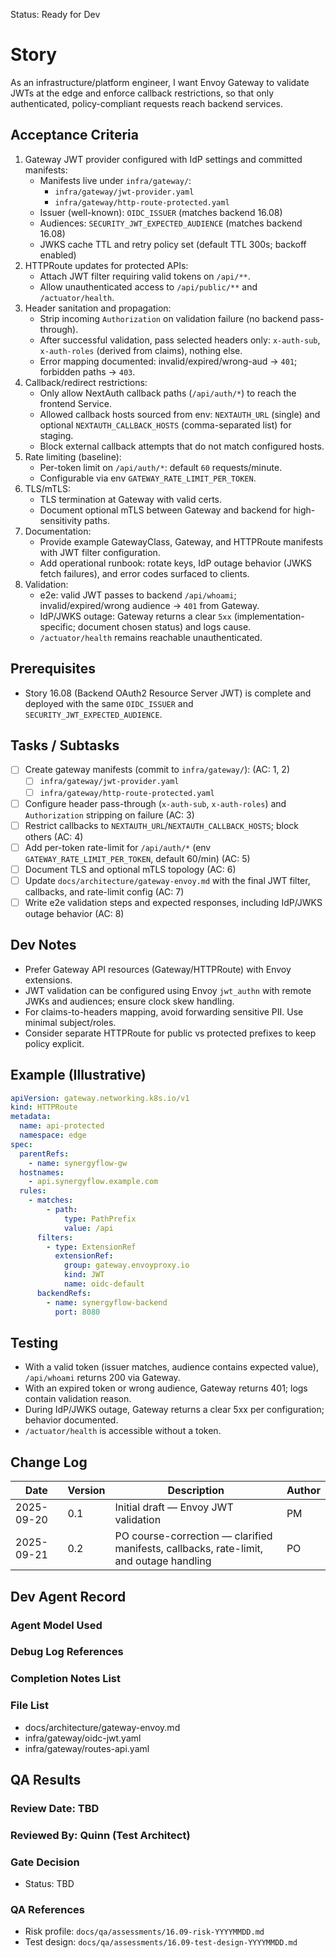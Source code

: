 Status: Ready for Dev

# Story
As an infrastructure/platform engineer,
I want Envoy Gateway to validate JWTs at the edge and enforce callback restrictions,
so that only authenticated, policy-compliant requests reach backend services.

## Acceptance Criteria
1. Gateway JWT provider configured with IdP settings and committed manifests:
   - Manifests live under `infra/gateway/`:
     - `infra/gateway/jwt-provider.yaml`
     - `infra/gateway/http-route-protected.yaml`
   - Issuer (well-known): `OIDC_ISSUER` (matches backend 16.08)
   - Audiences: `SECURITY_JWT_EXPECTED_AUDIENCE` (matches backend 16.08)
   - JWKS cache TTL and retry policy set (default TTL 300s; backoff enabled)
2. HTTPRoute updates for protected APIs:
   - Attach JWT filter requiring valid tokens on `/api/**`.
   - Allow unauthenticated access to `/api/public/**` and `/actuator/health`.
3. Header sanitation and propagation:
   - Strip incoming `Authorization` on validation failure (no backend pass-through).
   - After successful validation, pass selected headers only: `x-auth-sub`, `x-auth-roles` (derived from claims), nothing else.
   - Error mapping documented: invalid/expired/wrong-aud → `401`; forbidden paths → `403`.
4. Callback/redirect restrictions:
   - Only allow NextAuth callback paths (`/api/auth/*`) to reach the frontend Service.
   - Allowed callback hosts sourced from env: `NEXTAUTH_URL` (single) and optional `NEXTAUTH_CALLBACK_HOSTS` (comma-separated list) for staging.
   - Block external callback attempts that do not match configured hosts.
5. Rate limiting (baseline):
   - Per-token limit on `/api/auth/*`: default `60` requests/minute.
   - Configurable via env `GATEWAY_RATE_LIMIT_PER_TOKEN`.
6. TLS/mTLS:
   - TLS termination at Gateway with valid certs.
   - Document optional mTLS between Gateway and backend for high-sensitivity paths.
7. Documentation:
   - Provide example GatewayClass, Gateway, and HTTPRoute manifests with JWT filter configuration.
   - Add operational runbook: rotate keys, IdP outage behavior (JWKS fetch failures), and error codes surfaced to clients.
8. Validation:
   - e2e: valid JWT passes to backend `/api/whoami`; invalid/expired/wrong audience → `401` from Gateway.
   - IdP/JWKS outage: Gateway returns a clear `5xx` (implementation-specific; document chosen status) and logs cause.
   - `/actuator/health` remains reachable unauthenticated.

## Prerequisites
- Story 16.08 (Backend OAuth2 Resource Server JWT) is complete and deployed with the same `OIDC_ISSUER` and `SECURITY_JWT_EXPECTED_AUDIENCE`.

## Tasks / Subtasks
- [ ] Create gateway manifests (commit to `infra/gateway/`): (AC: 1, 2)
  - [ ] `infra/gateway/jwt-provider.yaml`
  - [ ] `infra/gateway/http-route-protected.yaml`
- [ ] Configure header pass-through (`x-auth-sub`, `x-auth-roles`) and `Authorization` stripping on failure (AC: 3)
- [ ] Restrict callbacks to `NEXTAUTH_URL`/`NEXTAUTH_CALLBACK_HOSTS`; block others (AC: 4)
- [ ] Add per-token rate-limit for `/api/auth/*` (env `GATEWAY_RATE_LIMIT_PER_TOKEN`, default 60/min) (AC: 5)
- [ ] Document TLS and optional mTLS topology (AC: 6)
- [ ] Update `docs/architecture/gateway-envoy.md` with the final JWT filter, callbacks, and rate-limit config (AC: 7)
- [ ] Write e2e validation steps and expected responses, including IdP/JWKS outage behavior (AC: 8)

## Dev Notes
- Prefer Gateway API resources (Gateway/HTTPRoute) with Envoy extensions.
- JWT validation can be configured using Envoy `jwt_authn` with remote JWKs and audiences; ensure clock skew handling.
- For claims-to-headers mapping, avoid forwarding sensitive PII. Use minimal subject/roles.
- Consider separate HTTPRoute for public vs protected prefixes to keep policy explicit.

## Example (Illustrative)
```yaml
apiVersion: gateway.networking.k8s.io/v1
kind: HTTPRoute
metadata:
  name: api-protected
  namespace: edge
spec:
  parentRefs:
    - name: synergyflow-gw
  hostnames:
    - api.synergyflow.example.com
  rules:
    - matches:
        - path:
            type: PathPrefix
            value: /api
      filters:
        - type: ExtensionRef
          extensionRef:
            group: gateway.envoyproxy.io
            kind: JWT
            name: oidc-default
      backendRefs:
        - name: synergyflow-backend
          port: 8080
```

## Testing
- With a valid token (issuer matches, audience contains expected value), `/api/whoami` returns 200 via Gateway.
- With an expired token or wrong audience, Gateway returns 401; logs contain validation reason.
- During IdP/JWKS outage, Gateway returns a clear 5xx per configuration; behavior documented.
- `/actuator/health` is accessible without a token.

## Change Log
| Date       | Version | Description                              | Author |
|------------|---------|------------------------------------------|--------|
| 2025-09-20 | 0.1     | Initial draft — Envoy JWT validation     | PM     |
| 2025-09-21 | 0.2     | PO course-correction — clarified manifests, callbacks, rate-limit, and outage handling | PO     |

## Dev Agent Record

### Agent Model Used

### Debug Log References

### Completion Notes List

### File List
- docs/architecture/gateway-envoy.md
- infra/gateway/oidc-jwt.yaml
- infra/gateway/routes-api.yaml

## QA Results
### Review Date: TBD

### Reviewed By: Quinn (Test Architect)

### Gate Decision
- Status: TBD

### QA References
- Risk profile: `docs/qa/assessments/16.09-risk-YYYYMMDD.md`
- Test design: `docs/qa/assessments/16.09-test-design-YYYYMMDD.md`
